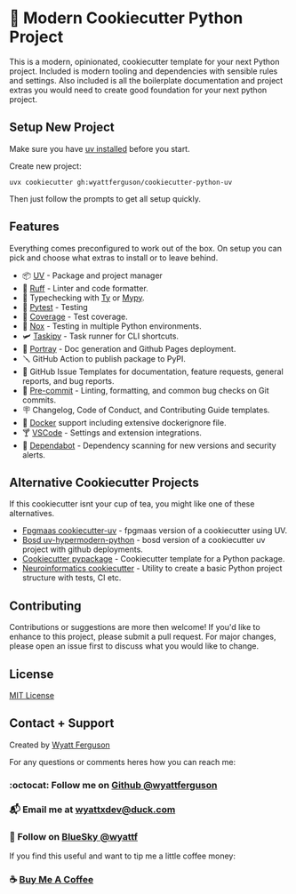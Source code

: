 # :snake: Modern Cookiecutter Python Project

This is a modern, opinionated, cookiecutter template for your next Python project. Included is modern tooling and dependencies with sensible rules and settings. Also included is all the boilerplate documentation and project extras you would need to create good foundation for your next python project.

## Setup New Project

Make sure you have [uv installed](https://docs.astral.sh/uv/getting-started/installation/#installation-methods) before you start.

Create new project:

```
uvx cookiecutter gh:wyattferguson/cookiecutter-python-uv
```

Then just follow the prompts to get all setup quickly.

## Features

Everything comes preconfigured to work out of the box. On setup you can pick and choose what extras to install or to leave behind.

- :package: [UV](https://docs.astral.sh/uv/) - Package and project manager
- :crab: [Ruff](https://docs.astral.sh/ruff/) - Linter and code formatter.
- :bug: Typechecking with [Ty](https://github.com/astral-sh/ty) or [Mypy](https://www.mypy-lang.org/).
- :test_tube: [Pytest](https://docs.pytest.org/en/stable/) - Testing
- :telescope: [Coverage](https://coverage.readthedocs.io/en/7.6.12/) - Test coverage.
- :shaved_ice: [Nox](https://nox.thea.codes/en/stable/index.html) - Testing in multiple Python environments.
- :small_airplane: [Taskipy](https://github.com/taskipy/taskipy) - Task runner for CLI shortcuts.
- :vhs: [Portray](https://timothycrosley.github.io/portray/) - Doc generation and Github Pages deployment.
- :screwdriver: GitHub Action to publish package to PyPI.
- :tropical_drink: GitHub Issue Templates for documentation, feature requests, general reports, and bug reports.
- :cactus: [Pre-commit](https://pre-commit.com/) - Linting, formatting, and common bug checks on Git commits.
- :placard: Changelog, Code of Conduct, and Contributing Guide templates.
- :whale2: [Docker](https://www.docker.com/) support including extensive dockerignore file.
- :cocktail: [VSCode](https://code.visualstudio.com/) - Settings and extension integrations.
- :robot: [Dependabot](https://docs.github.com/en/code-security/getting-started/dependabot-quickstart-guide) - Dependency scanning for new versions and security alerts.

## Alternative Cookiecutter Projects

If this cookiecutter isnt your cup of tea, you might like one of these alternatives.

- [Fpgmaas cookiecutter-uv](https://github.com/fpgmaas/cookiecutter-uv) - fpgmaas version of a cookiecutter using UV.
- [Bosd uv-hypermodern-python](https://github.com/bosd/cookiecutter-uv-hypermodern-python) - bosd version of a cookiecutter uv project with github deployments.
- [Cookiecutter pypackage](https://github.com/audreyfeldroy/cookiecutter-pypackage) - Cookiecutter template for a Python package.
- [Neuroinformatics cookiecutter](https://github.com/neuroinformatics-unit/python-cookiecutter) - Utility to create a basic Python project structure with tests, CI etc.

## Contributing

Contributions or suggestions are more then welcome! If you'd like to enhance to this project, please submit a pull request. For major changes, please open an issue first to discuss what you would like to change.

## License

[MIT License](https://github.com/wyattferguson/cookiecutter-python-uv/blob/main/LICENSE)

## Contact + Support

Created by [Wyatt Ferguson](https://github.com/wyattferguson)

For any questions or comments heres how you can reach me:

### :octocat: Follow me on [Github @wyattferguson](https://github.com/wyattferguson)

### :mailbox_with_mail: Email me at [wyattxdev@duck.com](wyattxdev@duck.com)

### :tropical_drink: Follow on [BlueSky @wyattf](https://wyattf.bsky.social)

If you find this useful and want to tip me a little coffee money:

### :coffee: [Buy Me A Coffee](https://www.buymeacoffee.com/wyattferguson)
